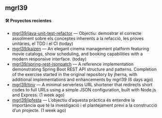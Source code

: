 ## mgrl39 












#### 🛠 Proyectos recientes

- [mgrl39/java-unit-test-refactor](https://github.com/mgrl39/java-unit-test-refactor) — Objectiu: demostrar el correcte assoliment sobre els conceptes inherents a la refacció, les proves unitàries, el TDD i el CI (today)
- [mgrl39/kaizen](https://github.com/mgrl39/kaizen) — An elegant cinema management platform featuring movie catalogs, show scheduling, and booking capabilities with a modern responsive interface. (today)
- [mgrl39/spring-rest-jsonpatch](https://github.com/mgrl39/spring-rest-jsonpatch) — A reference implementation demonstrating Spring Boot REST API structure and patterns. Completion of the exercise started in the original repository by jherna, with additional implementations and enhancements by mgrl39 (6 days ago)
- [mgrl39/tiny](https://github.com/mgrl39/tiny) —  A minimal serverless URL shortener that redirects short codes to full URLs using a simple JSON configuration, built with Node.js and Express. (1 week ago)
- [mgrl39/ipfesta](https://github.com/mgrl39/ipfesta) — L’objectiu d’aquesta pràctica és entendre la importància que té la investigació i el plantejament previ a la construcció d’un projecte.  (1 week ago)




